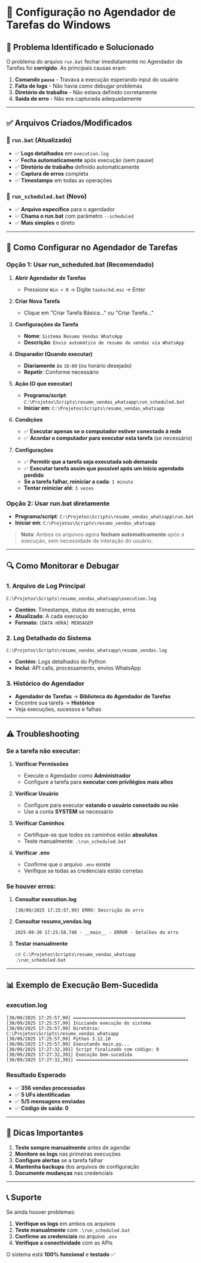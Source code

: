 # 📅 Configuração no Agendador de Tarefas do Windows

## 🔧 **Problema Identificado e Solucionado**

O problema do arquivo `run.bat` fechar imediatamente no Agendador de Tarefas foi **corrigido**. As principais causas eram:

1. **Comando `pause`** - Travava a execução esperando input do usuário
2. **Falta de logs** - Não havia como debugar problemas
3. **Diretório de trabalho** - Não estava definido corretamente
4. **Saída de erro** - Não era capturada adequadamente

---

## ✅ **Arquivos Criados/Modificados**

### 📄 `run.bat` (Atualizado)
- ✅ **Logs detalhados** em `execution.log`
- ✅ **Fecha automaticamente** após execução (sem pause)
- ✅ **Diretório de trabalho** definido automaticamente
- ✅ **Captura de erros** completa
- ✅ **Timestamps** em todas as operações

### 📄 `run_scheduled.bat` (Novo)
- ✅ **Arquivo específico** para o agendador
- ✅ **Chama o run.bat** com parâmetro `--scheduled`
- ✅ **Mais simples** e direto

---

## 🚀 **Como Configurar no Agendador de Tarefas**

### **Opção 1: Usar run_scheduled.bat (Recomendado)**

1. **Abrir Agendador de Tarefas**
   - Pressione `Win + R` → Digite `taskschd.msc` → Enter

2. **Criar Nova Tarefa**
   - Clique em "Criar Tarefa Básica..." ou "Criar Tarefa..."

3. **Configurações da Tarefa**
   - **Nome**: `Sistema Resumo Vendas WhatsApp`
   - **Descrição**: `Envio automático de resumo de vendas via WhatsApp`

4. **Disparador (Quando executar)**
   - **Diariamente** às `18:00` (ou horário desejado)
   - **Repetir**: Conforme necessário

5. **Ação (O que executar)**
   - **Programa/script**: `C:\Projetos\Scripts\resumo_vendas_whatsapp\run_scheduled.bat`
   - **Iniciar em**: `C:\Projetos\Scripts\resumo_vendas_whatsapp`

6. **Condições**
   - ✅ **Executar apenas se o computador estiver conectado à rede**
   - ✅ **Acordar o computador para executar esta tarefa** (se necessário)

7. **Configurações**
   - ✅ **Permitir que a tarefa seja executada sob demanda**
   - ✅ **Executar tarefa assim que possível após um início agendado perdido**
   - **Se a tarefa falhar, reiniciar a cada**: `1 minuto`
   - **Tentar reiniciar até**: `3 vezes`

### **Opção 2: Usar run.bat diretamente**

- **Programa/script**: `C:\Projetos\Scripts\resumo_vendas_whatsapp\run.bat`
- **Iniciar em**: `C:\Projetos\Scripts\resumo_vendas_whatsapp`

> **Nota**: Ambos os arquivos agora **fecham automaticamente** após a execução, sem necessidade de interação do usuário.

---

## 🔍 **Como Monitorar e Debugar**

### **1. Arquivo de Log Principal**
```
C:\Projetos\Scripts\resumo_vendas_whatsapp\execution.log
```
- **Contém**: Timestamps, status de execução, erros
- **Atualizado**: A cada execução
- **Formato**: `[DATA HORA] MENSAGEM`

### **2. Log Detalhado do Sistema**
```
C:\Projetos\Scripts\resumo_vendas_whatsapp\resumo_vendas.log
```
- **Contém**: Logs detalhados do Python
- **Inclui**: API calls, processamento, envios WhatsApp

### **3. Histórico do Agendador**
- **Agendador de Tarefas** → **Biblioteca do Agendador de Tarefas**
- Encontre sua tarefa → **Histórico**
- Veja execuções, sucessos e falhas

---

## ⚠️ **Troubleshooting**

### **Se a tarefa não executar:**

1. **Verificar Permissões**
   - Execute o Agendador como **Administrador**
   - Configure a tarefa para **executar com privilégios mais altos**

2. **Verificar Usuário**
   - Configure para executar **estando o usuário conectado ou não**
   - Use a conta **SYSTEM** se necessário

3. **Verificar Caminhos**
   - Certifique-se que todos os caminhos estão **absolutos**
   - Teste manualmente: `.\run_scheduled.bat`

4. **Verificar .env**
   - Confirme que o arquivo `.env` existe
   - Verifique se todas as credenciais estão corretas

### **Se houver erros:**

1. **Consultar execution.log**
   ```
   [30/09/2025 17:25:57,99] ERRO: Descrição do erro
   ```

2. **Consultar resumo_vendas.log**
   ```
   2025-09-30 17:25:58,748 - __main__ - ERROR - Detalhes do erro
   ```

3. **Testar manualmente**
   ```cmd
   cd C:\Projetos\Scripts\resumo_vendas_whatsapp
   .\run_scheduled.bat
   ```

---

## 📊 **Exemplo de Execução Bem-Sucedida**

### **execution.log**
```
[30/09/2025 17:25:57,99] ==========================================
[30/09/2025 17:25:57,99] Iniciando execução do sistema
[30/09/2025 17:25:57,99] Diretório: C:\Projetos\Scripts\resumo_vendas_whatsapp
[30/09/2025 17:25:57,99] Python 3.12.10
[30/09/2025 17:25:57,99] Executando main.py...
[30/09/2025 17:27:32,391] Script finalizado com código: 0
[30/09/2025 17:27:32,391] Execução bem-sucedida
[30/09/2025 17:27:32,391] ==========================================
```

### **Resultado Esperado**
- ✅ **356 vendas processadas**
- ✅ **5 UFs identificadas**
- ✅ **5/5 mensagens enviadas**
- ✅ **Código de saída: 0**

---

## 🎯 **Dicas Importantes**

1. **Teste sempre manualmente** antes de agendar
2. **Monitore os logs** nas primeiras execuções
3. **Configure alertas** se a tarefa falhar
4. **Mantenha backups** dos arquivos de configuração
5. **Documente mudanças** nas credenciais

---

## 📞 **Suporte**

Se ainda houver problemas:

1. **Verifique os logs** em ambos os arquivos
2. **Teste manualmente** com `.\run_scheduled.bat`
3. **Confirme as credenciais** no arquivo `.env`
4. **Verifique a conectividade** com as APIs

O sistema está **100% funcional** e **testado** ✅